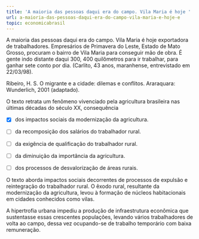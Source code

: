 ```yaml
---
title: 'A maioria das pessoas daqui era do campo. Vila Maria é hoje '
url: a-maioria-das-pessoas-daqui-era-do-campo-vila-maria-e-hoje-e
topic: economicabrasil
---
```



A maioria das pessoas daqui era do campo. Vila Maria é hoje exportadora de trabalhadores. Empresários de Primavera do Leste, Estado de Mato Grosso, procuram o bairro de Vila Maria para conseguir mão de obra. É gente indo distante daqui 300, 400 quilômetros para ir trabalhar, para ganhar sete conto por dia. (Carlito, 43 anos, maranhense, entrevistado em 22/03/98).

Ribeiro, H. S. O migrante e a cidade: dilemas e conflitos. Araraquara: Wunderlich, 2001 (adaptado).

O texto retrata um fenômeno vivenciado pela agricultura brasileira nas últimas décadas do século XX, consequência



- [x] dos impactos sociais da modernização da agricultura.
- [ ] da recomposição dos salários do trabalhador rural.
- [ ] da exigência de qualificação do trabalhador rural.
- [ ] da diminuição da importância da agricultura.
- [ ] dos processos de desvalorização de áreas rurais.


O texto aborda impactos sociais decorrentes de processos de expulsão e reintegração do trabalhador rural. O êxodo rural, resultante da modernização da agricultura, levou à formação de núcleos habitacionais em cidades conhecidos como vilas.

A hipertrofia urbana impediu a produção de infraestrutura econômica que sustentasse essas crescentes populações, levando vários trabalhadores de volta ao campo, dessa vez ocupando-se de trabalho temporário com baixa remuneração.
